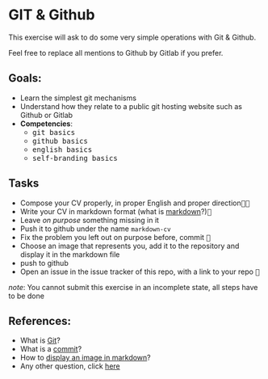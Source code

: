 # GIT & Github

This exercise will ask to do some very simple operations with Git & Github.

Feel free to replace all mentions to Github by Gitlab if you prefer.

## Goals:

- Learn the simplest git mechanisms
- Understand how they relate to a public git hosting website such as Github or Gitlab
- **Competencies**: 
  - <kbd>git basics</kbd>
  - <kbd>github basics</kbd>
  - <kbd>english basics</kbd>
  - <kbd>self-branding basics</kbd>

## Tasks

- Compose your CV properly, in proper English and proper direction<kbd>🔑🔑</kbd>
- Write your CV in markdown format (what is [markdown](http://lmgtfy.com/?q=markdown)?)<kbd>🔑</kbd>
- Leave *on purpose* something missing in it
- Push it to github under the name `markdown-cv`
- Fix the problem you left out on purpose before, commit <kbd>🔑</kbd>
- Choose an image that represents you, add it to the repository and display it in the markdown file
- push to github
- Open an issue in the issue tracker of this repo, with a link to your repo <kbd>🔑</kbd>

*note*: You cannot submit this exercise in an incomplete state, all steps have to be done

## References:

- What is [Git](http://lmgtfy.com/?q=git)?
- What is a [commit](http://lmgtfy.com/?q=what+is+git+commit)?
- How to [display an image in markdown](http://lmgtfy.com/?q=how+to+display+an+image+in+markdown)?
- Any other question, click [here](http://lmgtfy.com/?q=how+do+I+search+for+things+on+the+internet)